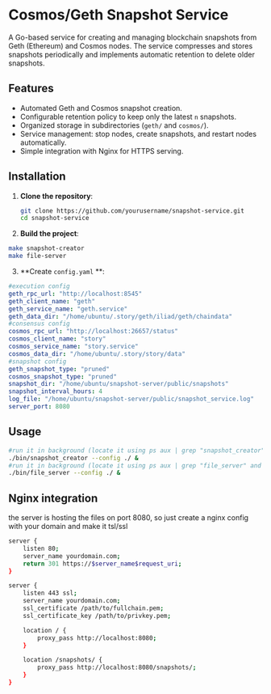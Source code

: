 # Cosmos/Geth Snapshot Service

A Go-based service for creating and managing blockchain snapshots from Geth (Ethereum) and Cosmos nodes. The service compresses and stores snapshots periodically and implements automatic retention to delete older snapshots.

## Features

- Automated Geth and Cosmos snapshot creation.
- Configurable retention policy to keep only the latest `n` snapshots.
- Organized storage in subdirectories (`geth/` and `cosmos/`).
- Service management: stop nodes, create snapshots, and restart nodes automatically.
- Simple integration with Nginx for HTTPS serving.

## Installation

1. **Clone the repository**:
   ```bash
   git clone https://github.com/yourusername/snapshot-service.git
   cd snapshot-service
   ```
2. **Build the project**:
```bash
make snapshot-creator 
make file-server
```
3. **Create `config.yaml` **:
```yaml
#execution config
geth_rpc_url: "http://localhost:8545"
geth_client_name: "geth"
geth_service_name: "geth.service"
geth_data_dir: "/home/ubuntu/.story/geth/iliad/geth/chaindata"
#consensus config
cosmos_rpc_url: "http://localhost:26657/status"
cosmos_client_name: "story"
cosmos_service_name: "story.service"
cosmos_data_dir: "/home/ubuntu/.story/story/data"
#snapshot config
geth_snapshot_type: "pruned"
cosmos_snapshot_type: "pruned"
snapshot_dir: "/home/ubuntu/snapshot-server/public/snapshots"
snapshot_interval_hours: 4
log_file: "/home/ubuntu/snapshot-server/public/snapshot_service.log"
server_port: 8080

```

## Usage 
```bash
#run it in background (locate it using ps aux | grep "snapshot_creator" and kill it)
./bin/snapshot_creator --config ./ &
#run it in background (locate it using ps aux | grep "file_server" and kill it)
./bin/file_server --config ./ & 
```



## Nginx integration 
the server is hosting the files on port 8080, so just create a nginx config with your domain and make it tsl/ssl 
```bash
server {
    listen 80;
    server_name yourdomain.com;
    return 301 https://$server_name$request_uri;
}

server {
    listen 443 ssl;
    server_name yourdomain.com;
    ssl_certificate /path/to/fullchain.pem;
    ssl_certificate_key /path/to/privkey.pem;

    location / {
        proxy_pass http://localhost:8080;
    }

    location /snapshots/ {
        proxy_pass http://localhost:8080/snapshots/;
    }
}
```



